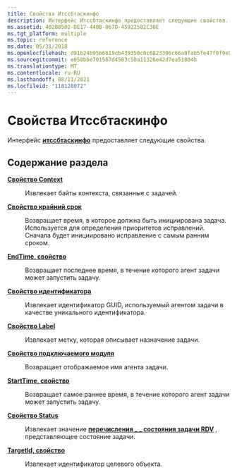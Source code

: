 ```yaml
---
title: Свойства Итссбтаскинфо
description: Интерфейс Итссбтаскинфо предоставляет следующие свойства.
ms.assetid: 402B8502-DE17-440B-867D-45922582C30E
ms.tgt_platform: multiple
ms.topic: reference
ms.date: 05/31/2018
ms.openlocfilehash: d91b24b95b6b19cb439350c0c6823306c66a8fab5fe47f0f9e9fb739df64e3cd
ms.sourcegitcommit: e858bbe701567d4583c50a11326e42d7ea51804b
ms.translationtype: MT
ms.contentlocale: ru-RU
ms.lasthandoff: 08/11/2021
ms.locfileid: "118128072"
---
```

# <a name="itssbtaskinfo-properties"></a>Свойства Итссбтаскинфо

Интерфейс [**итссбтаскинфо**](/windows/desktop/api/sbtsv/nn-sbtsv-itssbtaskinfo) предоставляет следующие свойства.

## <a name="in-this-section"></a>Содержание раздела

<dl> <dt>

[**Свойство Context**](itssbtaskinfo-context.md)
</dt> <dd>

Извлекает байты контекста, связанные с задачей.

</dd> <dt>

[**Свойство крайний срок**](/windows/desktop/api/sbtsv/nf-sbtsv-itssbtaskinfo-get_deadline)
</dt> <dd>

Возвращает время, в которое должна быть инициирована задача. Используется для определения приоритетов исправлений. Сначала будет инициировано исправление с самым ранним сроком.

</dd> <dt>

[**EndTime, свойство**](/windows/desktop/api/sbtsv/nf-sbtsv-itssbtaskinfo-get_endtime)
</dt> <dd>

Возвращает последнее время, в течение которого агент задачи может запустить задачу.

</dd> <dt>

[**Свойство идентификатора**](itssbtaskinfo-identifier.md)
</dt> <dd>

Извлекает идентификатор GUID, используемый агентом задачи в качестве уникального идентификатора.

</dd> <dt>

[**Свойство Label**](itssbtaskinfo-label.md)
</dt> <dd>

Извлекает метку, которая описывает назначение задачи.

</dd> <dt>

[**Свойство подключаемого модуля**](/windows/desktop/api/sbtsv/nf-sbtsv-itssbtaskinfo-get_plugin)
</dt> <dd>

Возвращает отображаемое имя агента задачи.

</dd> <dt>

[**StartTime, свойство**](/windows/desktop/api/sbtsv/nf-sbtsv-itssbtaskinfo-get_starttime)
</dt> <dd>

Возвращает самое раннее время, в течение которого агент задачи может запустить задачу.

</dd> <dt>

[**Свойство Status**](itssbtaskinfo-status.md)
</dt> <dd>

Извлекает значение [**перечисления \_ \_ состояния задачи RDV**](/windows/desktop/api/SessDirPublicTypes/ne-sessdirpublictypes-rdv_task_status) , представляющее состояние задачи.

</dd> <dt>

[**TargetId, свойство**](/windows/desktop/api/sbtsv/nf-sbtsv-itssbtaskinfo-get_targetid)
</dt> <dd>

Извлекает идентификатор целевого объекта.

</dd> </dl>

 

 




